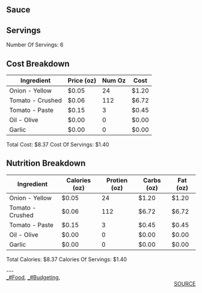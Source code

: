 ## Sauce
## Servings
Number Of Servings: 6
## Cost Breakdown
| Ingredient | Price (oz) | Num Oz | Cost |
| ------------ | ------------ | ------------ | ------------ |
| Onion - Yellow | $0.05 | 24 | $1.20 |
| Tomato - Crushed | $0.06 | 112 | $6.72 |
| Tomato - Paste | $0.15 | 3 | $0.45 |
| Oil - Olive | $0.00 | 0 | $0.00 |
| Garlic | $0.00 | 0 | $0.00 |

Total Cost: $8.37
Cost Of Servings: $1.40
## Nutrition Breakdown
| Ingredient | Calories (oz) | Protien (oz) | Carbs (oz) | Fat (oz) |
| ------------ | ------------ | ------------ | ------------ | ------------ |
| Onion - Yellow | $0.05 | 24 | $1.20 | $1.20 |
| Tomato - Crushed | $0.06 | 112 | $6.72 | $6.72 |
| Tomato - Paste | $0.15 | 3 | $0.45 | $0.45 |
| Oil - Olive | $0.00 | 0 | $0.00 | $0.00 |
| Garlic | $0.00 | 0 | $0.00 | $0.00 |

Total Calories: $8.37
Calories Of Servings: $1.40
<div style='page-break-after: always;'></div>
---
<div style='page-break-after: always;'></div>
<a href='_tag-Food.html'>_#Food</a>, <a href='_tag-Budgeting.html'>_#Budgeting</a>, 
<div style='text-align: right'>
<a href='https://docs.google.com/spreadsheets/d/e/2PACX-1vSAyak9YlStJt0W2QiXNHVF8FODXyzkGh0HTz9XkhPPqGQ7IycIP1MG9gofJCHmb8c_vAcLKiqcYQXQ/pub?output=xlsx'>SOURCE</a>
</div>
